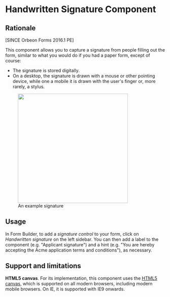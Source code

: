 # Handwritten Signature Component

## Rationale

[SINCE Orbeon Forms 2016.1 PE]

This component allows you to capture a signature from people filling out the form, similar to what you would do if you had a paper form, except of course:

- The signature is stored digitally.
- On a desktop, the signature is drawn with a mouse or other pointing device, while one a mobile it is drawn with the user's finger or, more rarely, a stylus.

<figure>
    <picture>
        <img src="/form-runner/images/handwritten-signature.png" width="346">
    </picture>
    <figcaption>An example signature</figcaption>
</figure>

## Usage
In Form Builder, to add a *signature control* to your form, click on *Handwritten signature* on the left sidebar. You can then add a label to the component (e.g. "Applicant signature") and a hint (e.g. "You are hereby accepting the Acme application terms and conditions"), as necessary.

## Support and limitations

**HTML5 canvas**. For its implementation, this component uses the [HTML5 canvas](http://caniuse.com/#feat=canvas), which is supported on all modern browsers, including modern mobile browsers. On IE, it is supported with IE9 onwards.
